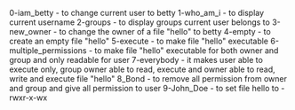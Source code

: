 0-iam_betty - to change current user to betty
1-who_am_i - to display current username
2-groups - to display groups current user belongs to
3-new_owner - to change the owner of a file "hello" to betty
4-empty - to create an empty file "hello"
5-execute - to make file "hello" executable
6-multiple_permissions - to make file "hello" executable for both owner and group and only readable for user
7-everybody - it makes user able to execute only, group owner able to read, execute and owner able to read, write and execute file "hello"
8_Bond - to remove all permission from owner and group and give all permission to user
9-John_Doe - to set file hello to -rwxr-x-wx
